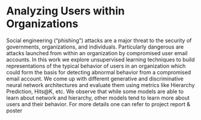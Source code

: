 # Analyzing Users within Organizations

Social engineering (“phishing”) attacks are a major threat to the security of governments, organizations, and individuals. Particularly dangerous are attacks launched from within an organization by compromised user email accounts. In this work we explore unsupervised learning techniques to build representations of the typical behavior of users in an organization which could form the basis for detecting abnormal behavior from a compromised email account. We come up with different generative and discriminative neural network architectures and evaluate them using metrics like Hierarchy Prediction, Hits@K, etc. We observe that while some models are able to learn about network and hierarchy, other models tend to learn more about users and their behavior. For more details one can refer to project report & poster

